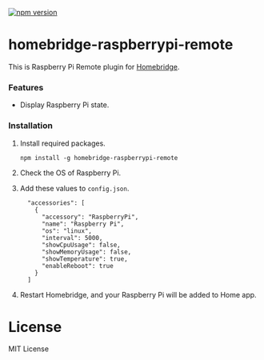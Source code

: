 [![npm version](https://badge.fury.io/js/homebridge-raspberrypi-remote.svg)](https://badge.fury.io/js/homebridge-raspberrypi-remote)

# homebridge-raspberrypi-remote

This is Raspberry Pi Remote plugin for [Homebridge](https://github.com/nfarina/homebridge). 



### Features

* Display Raspberry Pi state.



### Installation

1. Install required packages.

   ```
   npm install -g homebridge-raspberrypi-remote
   ```

2. Check the OS of Raspberry Pi.

3. Add these values to `config.json`.

    ```
      "accessories": [
        {
          "accessory": "RaspberryPi",
          "name": "Raspberry Pi",
          "os": "linux",
          "interval": 5000,
          "showCpuUsage": false,
          "showMemoryUsage": false,
          "showTemperature": true,
          "enableReboot": true
        }
      ]
    ```

4. Restart Homebridge, and your Raspberry Pi will be added to Home app.



# License
MIT License
